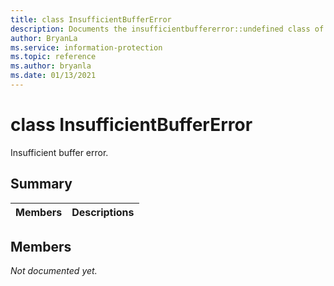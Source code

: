 ```yaml
---
title: class InsufficientBufferError 
description: Documents the insufficientbuffererror::undefined class of the Microsoft Information Protection (MIP) SDK.
author: BryanLa
ms.service: information-protection
ms.topic: reference
ms.author: bryanla
ms.date: 01/13/2021
---
```


# class InsufficientBufferError 
Insufficient buffer error.
  
## Summary
 Members                        | Descriptions                                
--------------------------------|---------------------------------------------
  
## Members
_Not documented yet._
